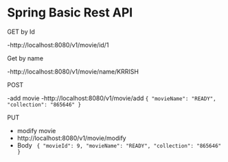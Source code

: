 # Spring Basic Rest API

GET by Id

-http://localhost:8080/v1/movie/id/1

Get by name

-http://localhost:8080/v1/movie/name/KRRISH

POST

-add movie
-http://localhost:8080/v1/movie/add
`{
"movieName": "READY",
"collection": "865646"
}`


PUT 
- modify movie
- http://localhost:8080/v1/movie/modify
- Body
` {
  "movieId": 9,
  "movieName": "READY",
  "collection": "865646"
  }`